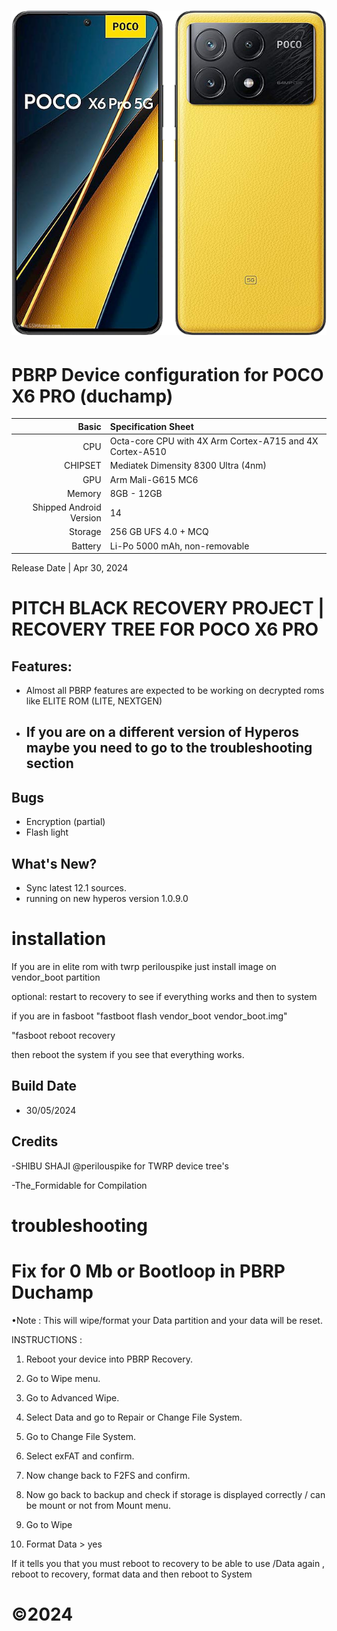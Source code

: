 ![Poco x6 pro](https://github.com/TheFormidable/Pbrp-Releases/blob/c69949a25dbd491607450ef70cff5ce1f1cb56fd/1718293287771.png)
============================================================
PBRP Device configuration for POCO X6 PRO (duchamp)
============================================================
Basic   | Specification Sheet
-------:|:-------------------------
CPU     | Octa-core CPU with 4X Arm Cortex-A715 and 4X Cortex-A510
CHIPSET | Mediatek Dimensity 8300 Ultra (4nm)
GPU     | Arm Mali-G615 MC6
Memory  | 8GB - 12GB
Shipped Android Version | 14
Storage | 256 GB UFS 4.0 + MCQ
Battery | Li-Po 5000 mAh, non-removable


Release Date | Apr 30, 2024

# PITCH BLACK RECOVERY PROJECT | RECOVERY TREE FOR POCO X6 PRO

## Features:

- Almost all PBRP features are expected to be working on decrypted roms like ELITE ROM (LITE, NEXTGEN)
- ## If you are on a different version of Hyperos maybe you need to go to the troubleshooting section 


## Bugs 
- Encryption (partial)
- Flash light 

## What's New?

- Sync latest 12.1 sources.
- running on new hyperos version 1.0.9.0

# installation
 If you are in elite rom with twrp perilouspike just install image on vendor_boot partition 

 optional: restart to recovery to see if everything works and then to system


 if you are in fasboot 
"fastboot flash vendor_boot vendor_boot.img"

 "fasboot reboot recovery

 then reboot the system if you see that everything works.

## Build Date 

- 30/05/2024

## Credits

-SHIBU SHAJI @perilouspike for TWRP device tree's

-The_Formidable for Compilation

# troubleshooting

# Fix for 0 Mb or Bootloop in PBRP Duchamp


•Note : This will wipe/format your Data partition and your data will be reset.

INSTRUCTIONS :

1. Reboot your device into PBRP Recovery.

2. Go to Wipe menu.

3. Go to Advanced Wipe.

4. Select Data and go to Repair or Change File System.

4. Go to Change File System.

5. Select exFAT and confirm.
 
6. Now change back to F2FS and confirm.

7. Now go back to backup and check if storage is displayed correctly / can be mount or not from Mount menu.

8. Go to Wipe 

9. Format Data > yes 

If it tells you that you must reboot to recovery to be able to use /Data again , reboot to recovery, format data and then reboot to System


# ©2024
